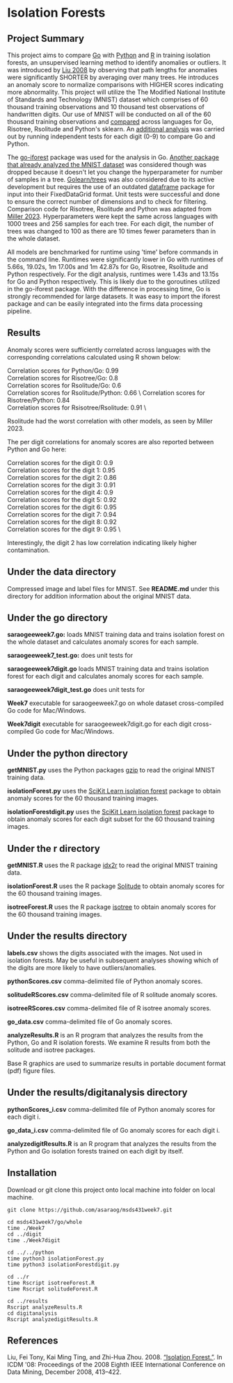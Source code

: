 # Isolation Forests

## Project Summary
This project aims to compare [Go](./go) with [Python](./python) and [R](./r) in training isolation forests, an unsupervised learning method to identify anomalies or outliers. It was introduced by [Liu 2008](https://cs.nju.edu.cn/zhouzh/zhouzh.files/publication/icdm08b.pdf) by observing that path lengths for anomalies were significantly SHORTER by averaging over many trees. He introduces an anomaly score to normalize comparisons with HIGHER scores indicating more abnormality. This project will utilize the The Modified National Institute of Standards and Technology (MNIST) dataset which comprises of 60 thousand training observations and 10 thousand test observations of handwritten digits. Our use of MNIST will be conducted on all of the 60 thousand training observations and [compared](./results) across languages for Go, Risotree, Rsolitude and Python's sklearn. An [additional analysis](./results/digitanalysis/) was carried out by running independent tests for each digit (0-9) to compare Go and Python.

The [go-iforest](https://github.com/e-XpertSolutions/go-iforest) package was used for the analysis in Go. [Another package that already analyzed the MNIST dataset](https://github.com/malaschitz/randomForest/blob/master/examples/isolation2.go) was considered though was dropped because it doesn't let you change the hyperparameter for number of samples in a tree. [Golearn/trees](https://github.com/sjwhitworth/golearn/tree/master) was also considered due to its active development but requires the use of an outdated [dataframe](https://github.com/rocketlaunchr/dataframe-go) package for input into their FixedDataGrid format. Unit tests were successful and done to ensure the correct number of dimensions and to check for filtering. Comparison code for Risotree, Rsolitude and Python was adapted from [Miller 2023](https://github.com/ThomasWMiller/jump-start-mnist-iforest). Hyperparameters were kept the same across languages with 1000 trees and 256 samples for each tree. For each digit, the number of trees was changed to 100 as there are 10 times fewer parameters than in the whole dataset. 

All models are benchmarked for runtime using 'time' before commands in the command line. Runtimes were significantly lower in Go with runtimes of 5.66s, 19.02s, 1m 17.00s and 1m 42.87s for Go, Risotree, Rsolitude and Python respectively. For the digit analysis, runtimes were 1.43s and 13.15s for Go and Python respectively. This is likely due to the goroutines utilized in the go-iforest package. With the difference in processing time, Go is strongly recommended for large datasets. It was easy to import the iforest package and can be easily integrated into the firms data processing pipeline.


## Results

Anomaly scores were sufficiently correlated across languages with the corresponding correlations calculated using R shown below:

Correlation scores for Python/Go:  0.99 \
Correlation scores for Risotree/Go:  0.8 \
Correlation scores for Rsolitude/Go:  0.6 \
Correlation scores for Rsolitude/Python:  0.66 \ 
Correlation scores for Risotree/Python:  0.84 \
Correlation scores for Rsisotree/Rsolitude:  0.91 \

Rsolitude had the worst correlation with other models, as seen by Miller 2023.

The per digit correlations for anomaly scores are also reported between Python and Go here:

Correlation scores for the digit 0:  0.9 \
Correlation scores for the digit 1:  0.95 \
Correlation scores for the digit 2:  0.86 \
Correlation scores for the digit 3:  0.91 \
Correlation scores for the digit 4:  0.9 \
Correlation scores for the digit 5:  0.92 \
Correlation scores for the digit 6:  0.95 \
Correlation scores for the digit 7:  0.94 \
Correlation scores for the digit 8:  0.92 \
Correlation scores for the digit 9:  0.95 \

Interestingly, the digit 2 has low correlation indicating likely higher contamination.

## Under the data directory

Compressed image and label files for MNIST. See **README.md** under this directory for addition information about the original MNIST data.

## Under the go directory

**saraogeeweek7.go:** loads MNIST training data and trains isolation forest on the whole dataset and calculates anomaly scores for each sample.

**saraogeeweek7_test.go:** does unit tests for 

**saraogeeweek7digit.go** loads MNIST training data and trains isolation forest for each digit and calculates anomaly scores for each sample.

**saraogeeweek7digit_test.go** does unit tests for

**Week7** executable for saraogeeweek7.go on whole dataset cross-compiled Go code for Mac/Windows. 

**Week7digit** executable for saraogeeweek7digit.go for each digit cross-compiled Go code for Mac/Windows.

## Under the python directory

**getMNIST.py** uses the Python packages [gzip](https://github.com/petar/GoMNIST) to read the original MNIST training data. 

**isolationForest.py** uses the [SciKit Learn isolation forest](https://scikit-learn.org/stable/modules/generated/sklearn.ensemble.IsolationForest.html) package to obtain anomaly scores for the 60 thousand training images.

**isolationForestdigit.py** uses the [SciKit Learn isolation forest](https://scikit-learn.org/stable/modules/generated/sklearn.ensemble.IsolationForest.html) package to obtain anomaly scores for each digit subset for the 60 thousand training images.

## Under the r directory

**getMNIST.R** uses the R package [idx2r](https://cran.r-project.org/web/packages/idx2r/index.html) to read the original MNIST training data. 

**isolationForest.R** uses the R package [Solitude](https://cran.r-project.org/web/packages/solitude/solitude.pdf) to obtain anomaly scores for the 60 thousand training images.

**isotreeForest.R** uses the R package [isotree](https://cran.r-project.org/web/packages/isotree/isotree.pdf) to obtain anomaly scores for the 60 thousand training images.

## Under the results directory

**labels.csv** shows the digits associated with the images. Not used in isolation forests. May be useful in subsequent analyses showing which of the digits are more likely to have outliers/anomalies.

**pythonScores.csv** comma-delimited file of Python anomaly scores.

**solitudeRScores.csv** comma-delimited file of R solitude anomaly scores.

**isotreeRScores.csv** comma-delimited file of R isotree anomaly scores.

**go_data.csv** comma-delimited file of Go anomaly scores.

**analyzeResults.R** is an R program that analyzes the results from the Python, Go and R isolation forests. We examine R results from both the solitude and isotree packages. 

Base R graphics are used to summarize results in portable document format (pdf) figure files.

## Under the results/digitanalysis directory

**pythonScores_i.csv** comma-delimited file of Python anomaly scores for each digit i.

**go_data_i.csv** comma-delimited file of Go anomaly scores for each digit i.

**analyzedigitResults.R** is an R program that analyzes the results from the Python and Go isolation forests trained on each digit by itself.

## Installation

Download or git clone this project onto local machine into folder on local machine.
```
git clone https://github.com/asaraog/msds431week7.git

cd msds431week7/go/whole
time ./Week7
cd ../digit
time ./Week7digit

cd ../../python
time python3 isolationForest.py
time python3 isolationForestdigit.py

cd ../r
time Rscript isotreeForest.R
time Rscript solitudeForest.R

cd ../results
Rscript analyzeResults.R
cd digitanalysis
Rscript analyzedigitResults.R

```

## References

Liu, Fei Tony, Kai Ming Ting, and Zhi-Hua Zhou. 2008. [“Isolation Forest.”](https://cs.nju.edu.cn/zhouzh/zhouzh.files/publication/icdm08b.pdf). In ICDM '08: Proceedings of the 2008 Eighth IEEE International Conference on Data Mining, December 2008, 413–422.



